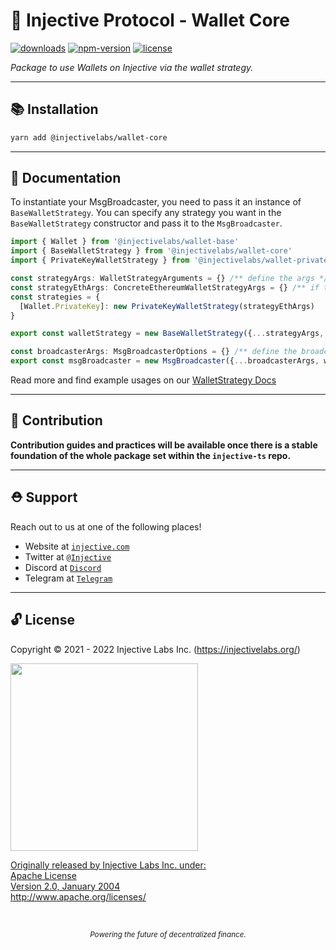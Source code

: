 # 🌟 Injective Protocol - Wallet Core

<!-- TODO -->

[![downloads](https://img.shields.io/npm/dm/@injectivelabs/wallet-core.svg)](https://www.npmjs.com/package/@injectivelabs/wallet-core)
[![npm-version](https://img.shields.io/npm/v/@injectivelabs/wallet-core.svg)](https://www.npmjs.com/package/@injectivelabs/wallet-core)
[![license](https://img.shields.io/npm/l/express.svg)]()

_Package to use Wallets on Injective via the wallet strategy._

---

## 📚 Installation

```bash
yarn add @injectivelabs/wallet-core
```

---

## 📖 Documentation

To instantiate your MsgBroadcaster, you need to pass it an instance of `BaseWalletStrategy`. You can specify any strategy you want in the `BaseWalletStrategy` constructor and pass it to the `MsgBroadcaster`.

```ts
import { Wallet } from '@injectivelabs/wallet-base'
import { BaseWalletStrategy } from '@injectivelabs/wallet-core'
import { PrivateKeyWalletStrategy } from '@injectivelabs/wallet-private-key'

const strategyArgs: WalletStrategyArguments = {} /** define the args */
const strategyEthArgs: ConcreteEthereumWalletStrategyArgs = {} /** if the wallet is an Ethereum wallet */
const strategies = {
  [Wallet.PrivateKey]: new PrivateKeyWalletStrategy(strategyEthArgs)
}

export const walletStrategy = new BaseWalletStrategy({...strategyArgs, strategies})

const broadcasterArgs: MsgBroadcasterOptions = {} /** define the broadcaster args */
export const msgBroadcaster = new MsgBroadcaster({...broadcasterArgs, walletStrategy})
```

Read more and find example usages on our [WalletStrategy Docs](https://docs.ts.injective.network/wallet/wallet-wallet-strategy)

---

## 📜 Contribution

**Contribution guides and practices will be available once there is a stable foundation of the whole package set within the `injective-ts` repo.**

---

## ⛑ Support

Reach out to us at one of the following places!

- Website at <a href="https://injective.com" target="_blank">`injective.com`</a>
- Twitter at <a href="https://twitter.com/Injective_" target="_blank">`@Injective`</a>
- Discord at <a href="https://discord.com/invite/NK4qdbv" target="_blank">`Discord`</a>
- Telegram at <a href="https://t.me/joininjective" target="_blank">`Telegram`</a>

---

## 🔓 License

Copyright © 2021 - 2022 Injective Labs Inc. (https://injectivelabs.org/)

<a href="https://iili.io/mNneZN.md.png"><img src="https://iili.io/mNneZN.md.png" style="width: 300px; max-width: 100%; height: auto" />

Originally released by Injective Labs Inc. under: <br />
Apache License <br />
Version 2.0, January 2004 <br />
http://www.apache.org/licenses/

<p>&nbsp;</p>
<div align="center">
  <sub><em>Powering the future of decentralized finance.</em></sub>
</div>
